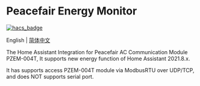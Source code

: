 # Peacefair Energy Monitor

[![hacs_badge](https://img.shields.io/badge/HACS-Custom-orange.svg)](https://github.com/custom-components/hacs)

English | [简体中文](https://github.com/georgezhao2010/peacefair_energy/blob/main/README_Hans.md)

The Home Assistant Integration for Peacefair AC Communication Module PZEM-004T, It supports new energy function of Home Assistant 2021.8.x.

It has supports access PZEM-004T module via ModbusRTU over UDP/TCP, and does NOT supports serial port. 
